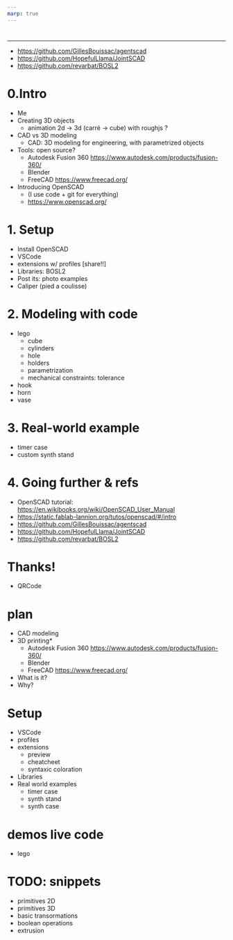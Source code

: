 ```yaml
---
marp: true
---
```


#

---

- https://github.com/GillesBouissac/agentscad
- https://github.com/HopefulLlama/JointSCAD
- https://github.com/revarbat/BOSL2


# 0.Intro

- Me
- Creating 3D objects
  * animation 2d -> 3d (carré -> cube) with roughjs ?
- CAD vs 3D modeling
  * CAD: 3D modeling for engineering, with parametrized objects
- Tools: open source?
  * Autodesk Fusion 360 https://www.autodesk.com/products/fusion-360/
  * Blender
  * FreeCAD https://www.freecad.org/
- Introducing OpenSCAD
  * (I use code + git for everything)
  * https://www.openscad.org/

# 1. Setup
- Install OpenSCAD
- VSCode
- extensions w/ profiles [share!!]
- Libraries: BOSL2
- Post its: photo examples
- Caliper (pied a coulisse)

# 2. Modeling with code
- lego
  * cube
  * cylinders
  * hole
  * holders
  * parametrization
  * mechanical constraints: tolerance
- hook
- horn
- vase

# 3. Real-world example
- timer case
- custom synth stand

# 4. Going further & refs
- OpenSCAD tutorial: https://en.wikibooks.org/wiki/OpenSCAD_User_Manual
- https://static.fablab-lannion.org/tutos/openscad/#/intro
- https://github.com/GillesBouissac/agentscad
- https://github.com/HopefulLlama/JointSCAD
- https://github.com/revarbat/BOSL2

# Thanks!
+ QRCode


# plan
- CAD modeling
- 3D printing*
  * Autodesk Fusion 360 https://www.autodesk.com/products/fusion-360/
  * Blender
  * FreeCAD https://www.freecad.org/
- What is it?
- Why?

# Setup
- VSCode
- profiles
- extensions
  * preview
  * cheatcheet
  * syntaxic coloration
- Libraries
- Real world examples
  * timer case
  * synth stand
  * synth case

# demos live code
- lego

# TODO: snippets
- primitives 2D
- primitives 3D
- basic transormations
- boolean operations
- extrusion

